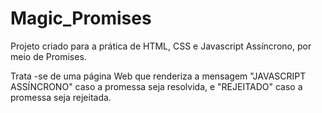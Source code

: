 # Magic_Promises

Projeto criado para a prática de HTML, CSS e Javascript Assíncrono, por meio de Promises.

Trata -se de uma página Web que renderiza a mensagem "JAVASCRIPT ASSÍNCRONO" caso a promessa seja resolvida, e "REJEITADO" caso a promessa seja rejeitada.
